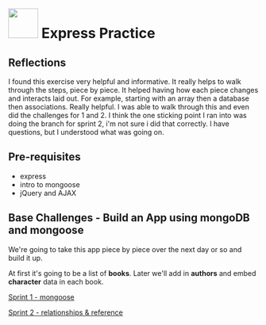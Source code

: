 # <img src="https://cloud.githubusercontent.com/assets/7833470/10423298/ea833a68-7079-11e5-84f8-0a925ab96893.png" width="60"> Express Practice

## Reflections
I found this exercise very helpful and informative. It really helps to walk through the steps, piece by piece. It helped having how each piece changes and interacts laid out. For example, starting with an array then a database then associations. Really helpful. I was able to walk through this and even did the challenges for 1 and 2. I think the one sticking point I ran into was doing the branch for sprint 2, i'm not sure i did that correctly. I have questions, but I understood what was going on. 

## Pre-requisites

* express
* intro to mongoose
* jQuery and AJAX

## Base Challenges - Build an App using mongoDB and mongoose

We're going to take this app piece by piece over the next day or so and build it up.

At first it's going to be a list of **books**.  Later we'll add in **authors** and embed **character** data in each book.


[Sprint 1 - mongoose](docs/sprint1.md)

[Sprint 2 - relationships & reference](docs/sprint2.md)
